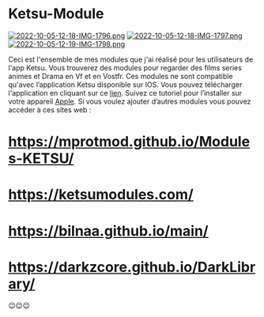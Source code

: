 # Ketsu-Module
[![2022-10-05-12-18-IMG-1796.png](https://i.postimg.cc/VNsVZ7Rb/2022-10-05-12-18-IMG-1796.png)](https://postimg.cc/yD5jky2V)
[![2022-10-05-12-18-IMG-1797.png](https://i.postimg.cc/YCXCsPH5/2022-10-05-12-18-IMG-1797.png)](https://postimg.cc/pmFv9qyC)
[![2022-10-05-12-19-IMG-1798.png](https://i.postimg.cc/C5M2XcY2/2022-10-05-12-19-IMG-1798.png)](https://postimg.cc/62SzGL8V)

Ceci est l'ensemble de mes modules que j'ai réalisé pour les utilisateurs de l'app Ketsu.
Vous trouverez des modules pour regarder des films series animes et Drama en Vf et en Vostfr. Ces modules ne sont compatible qu'avec l’application Ketsu disponible sur IOS. Vous pouvez télécharger l'application en cliquant sur ce [lien](https://ketsu.app/). Suivez ce tutoriel pour l’installer sur votre appareil [Apple](https://youtu.be/dvz6zNP6BUs). Si vous voulez ajouter d’autres modules vous pouvez accéder à ces sites web :

# https://mprotmod.github.io/Modules-KETSU/
# https://ketsumodules.com/
# https://bilnaa.github.io/main/
# https://darkzcore.github.io/DarkLibrary/

😉😉😉
